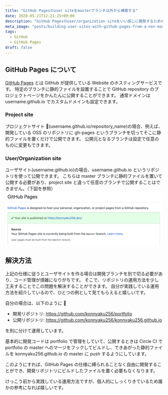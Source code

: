 ```yaml
---
title: "GitHub Pagesのuser siteをmasterブランチ以外から構築する"
date: 2020-05-21T12:21:25+09:00
description: "GitHub Pagesのuser/organization siteをいい感じに開発するための方法を紹介します。"
meta_image: "posts/building-user-sites-with-github-pages-from-a-non-master-branch/ogp.png"
tags:
  - GitHub
  - GitHub Pages
draft: false
---
```


## GitHub Pages について

[GitHub Pages](https://pages.github.com/) とは GitHub が提供している Website のホスティングサービスです。
特定のブランチに静的ファイルを設置することで GitHub repository のプロジェクトページをかんたんに公開することができます。
通常ドメインは username.github.io でカスタムドメインも設定できます。

### Project site

プロジェクトサイト (username.github.io/repository_name)の場合、例えば、開発している OSS のリポジトリに gh-pages というブランチを切ってそこに静的ファイルを置くだけで公開できます。
公開元となるブランチは設定で任意のものに変更もできます。

### User/Organization site

ユーザサイト(username.github.io)の場合、username.github.io というリポジトリを使って公開できます。
こちらは master ブランチに静的ファイルを置いて公開する必要があり、project site と違って任意のブランチで公開することはできません。（下図を参照）
![user siteの場合のGitHub Pagesの設定](./github-pages-user-site.png)

## 解決方法

上記の仕様に従うとユーザサイトを作る場合は開発ブランチを別で切る必要があり、コード管理が煩雑になりがちです。
そこで、リポジトリの運用方法を少し工夫することでこの問題を解決することができます。
自分が実践している運用方法を紹介しているので、ひとつの例として見てもらえると嬉しいです。

自分の場合は、以下のように 

- 開発リポジトリ: https://github.com/konnyaku256/portfolio
- 公開リポジトリ: https://github.com/konnyaku256/konnyaku256.github.io

を別に分けて運用しています。

基本的に開発コードは portfolio で管理をしていて、公開するときは
Circle CI で portfolio の master へのマージをフックしてビルドし、できあがった静的ファイルを konnyaku256.github.io の master に push するようにしています。

このようにすれば、GitHub Pages の仕様に縛られることなく自由に開発することができ、開発リポジトリにビルドしたファイルを置く必要もなくなります。

けっこう前から実践している運用方法ですが、個人的にしっくりきているため誰かの参考になれば嬉しいです。
